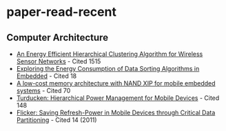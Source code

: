 paper-read-recent
=================

## Computer Architecture
- [An Energy Efficient Hierarchical Clustering Algorithm for Wireless Sensor Networks](http://infocom2003.ieee-infocom.org/papers/42_02.pdf) - Cited 1515
- [Exploring the Energy Consumption of Data Sorting Algorithms in Embedded](http://ieeexplore.ieee.org/xpls/abs_all.jsp?arnumber=5089010&tag=1) - Cited 18
- [A low-cost memory architecture with NAND XIP for mobile embedded systems](http://dl.acm.org/citation.cfm?id=944684) - Cited 70
- [Turducken: Hierarchical Power Management for Mobile Devices](http://dl.acm.org/citation.cfm?id=1067198) - Cited 148
- [Flicker: Saving Refresh-Power in Mobile Devices through Critical Data Partitioning](http://citeseerx.ist.psu.edu/viewdoc/download?doi=10.1.1.148.989&rep=rep1&type=pdf) - Cited 14 (2011)
